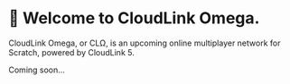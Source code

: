 # 👋 Welcome to CloudLink Omega.

CloudLink Omega, or CLΩ, is an upcoming online multiplayer network for Scratch, powered by CloudLink 5.

Coming soon...
